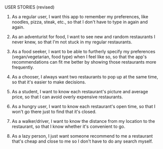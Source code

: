 USER STORIES (revised)


1. As a regular user, I want this app to remember my preferences, like noodles, pizza, steak, etc., so that I don't have to type in again and again.

2. As an adventurist for food, I want to see new and random restaurants I never knew, so that I'm not stuck in my regular restaurants. 

3. As a food seeker, I want to be able to furtherly specify my preferences (vegan/vegetarian, food type) when I feel like so, so that the app's recommendations can fit me better by showing those restaurants more frequently.

4. As a chooser, I always want two restaurants to pop up at the same time, so that it's easier to make decisions. 

5. As a student, I want to know each restaurant's picture and average price, so that I can avoid overly expensive restaurants. 

6. As a hungry user, I want to know each restaurant's open time, so that I won't go there just to find that it's closed.

7. As a walker/driver, I want to know the distance from my location to the restaurant, so that I know whether it's convenient to go.

8. As a lazy person, I just want someone recommend to me a restaurant that's cheap and close to me so I don't have to do any search myself. 
